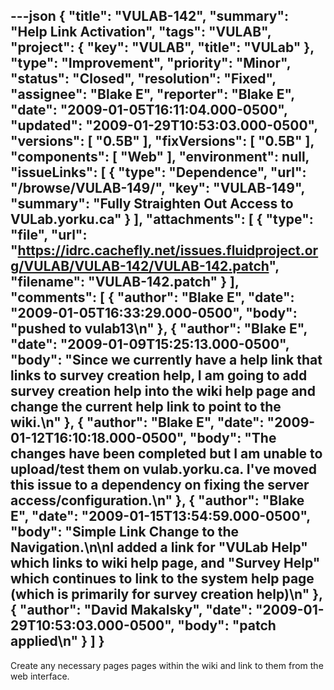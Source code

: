 ---json
{
  "title": "VULAB-142",
  "summary": "Help Link Activation",
  "tags": "VULAB",
  "project": {
    "key": "VULAB",
    "title": "VULab"
  },
  "type": "Improvement",
  "priority": "Minor",
  "status": "Closed",
  "resolution": "Fixed",
  "assignee": "Blake E",
  "reporter": "Blake E",
  "date": "2009-01-05T16:11:04.000-0500",
  "updated": "2009-01-29T10:53:03.000-0500",
  "versions": [
    "0.5B"
  ],
  "fixVersions": [
    "0.5B"
  ],
  "components": [
    "Web"
  ],
  "environment": null,
  "issueLinks": [
    {
      "type": "Dependence",
      "url": "/browse/VULAB-149/",
      "key": "VULAB-149",
      "summary": "Fully Straighten Out Access to VULab.yorku.ca"
    }
  ],
  "attachments": [
    {
      "type": "file",
      "url": "https://idrc.cachefly.net/issues.fluidproject.org/VULAB/VULAB-142/VULAB-142.patch",
      "filename": "VULAB-142.patch"
    }
  ],
  "comments": [
    {
      "author": "Blake E",
      "date": "2009-01-05T16:33:29.000-0500",
      "body": "pushed to vulab13\n"
    },
    {
      "author": "Blake E",
      "date": "2009-01-09T15:25:13.000-0500",
      "body": "Since we currently have a help link that links to survey creation help, I am going to add survey creation help into the wiki help page and change the current help link to point to the wiki.\n"
    },
    {
      "author": "Blake E",
      "date": "2009-01-12T16:10:18.000-0500",
      "body": "The changes have been completed but I am unable to upload/test them on vulab.yorku.ca. I've moved this issue to a dependency on fixing the server access/configuration.\n"
    },
    {
      "author": "Blake E",
      "date": "2009-01-15T13:54:59.000-0500",
      "body": "Simple Link Change to the Navigation.\n\nI added a link for \"VULab Help\" which links to wiki help page, and \"Survey Help\" which continues to link to the system help page (which is primarily for survey creation help)\n"
    },
    {
      "author": "David Makalsky",
      "date": "2009-01-29T10:53:03.000-0500",
      "body": "patch applied\n"
    }
  ]
}
---
Create any necessary pages pages within the wiki and link to them from the web interface.

        